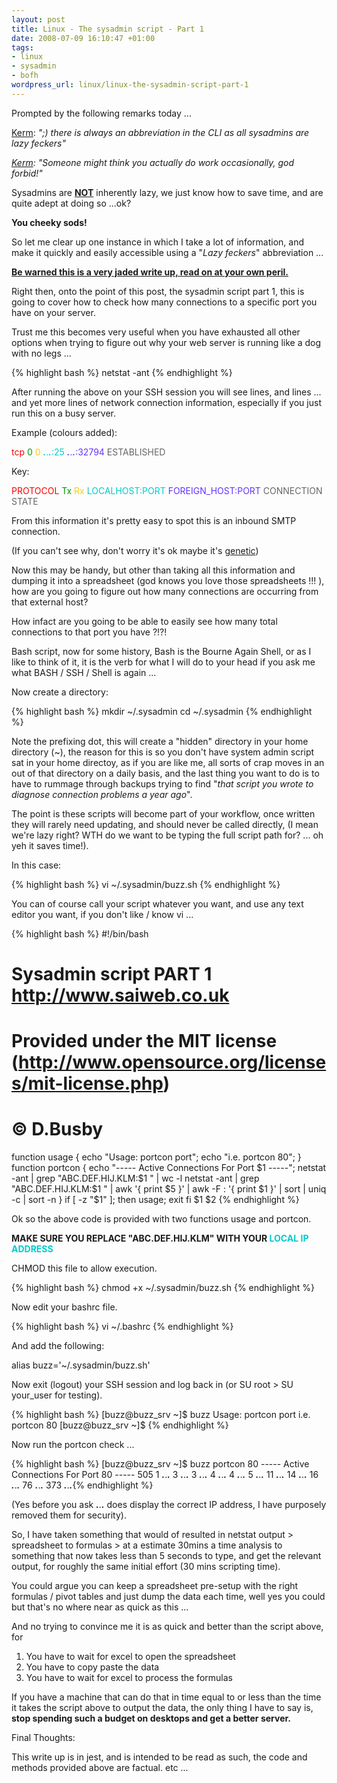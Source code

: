 ```yaml
--- 
layout: post
title: Linux - The sysadmin script - Part 1
date: 2008-07-09 16:10:47 +01:00
tags: 
- linux
- sysadmin
- bofh
wordpress_url: linux/linux-the-sysadmin-script-part-1
---
```

Prompted by the following remarks today ...

<a href="http://www.absolutech.co.uk">Kerm</a>: <em>";) there is always an abbreviation in the CLI as all sysadmins are lazy feckers"</em>

<em><a href="http://www.absolutech.co.uk">Kerm</a>: "Someone might think you actually do work occasionally, god forbid!"</em>

Sysadmins are <strong><span style="text-decoration: underline;">NOT</span></strong> inherently lazy, we just know how to save time, and are quite adept at doing so ...ok?

<strong>You cheeky sods!</strong>

So let me clear up one instance in which I take a lot of information, and make it quickly and easily accessible using a "<em>Lazy feckers</em>" abbreviation ...

<span style="text-decoration: underline;"><strong>Be warned this is a very jaded write up, read on at your own peril.</strong></span>

Right then, onto the point of this post, the sysadmin script part 1, this is going to cover how to check how many connections to a specific port you have on your server.

Trust me this becomes very useful when you have exhausted all other options when trying to figure out why your web server is running like a dog with no legs ...

{% highlight bash %}
netstat -ant
{% endhighlight %}

After running the above on your SSH session you will see lines, and lines ... and yet more lines of network connection information, especially if you just run this on a busy server.

Example (colours added):

<span style="color: #ff0000;">tcp</span> <span style="color: #009900;">0</span> <span style="color: #ffcc00;">0</span> <span style="color: #00cccc;">***.***.***.***:25</span> <span style="color: #6633ff;">***.***.***.***:32794</span> <span style="color: #666666;">ESTABLISHED</span>

Key:

<span style="color: #ff0000;">PROTOCOL</span> <span style="color: #009900;">Tx</span> <span style="color: #ffcc00;">Rx</span> <span style="color: #00cccc;">LOCALHOST:PORT</span> <span style="color: #6633ff;">FOREIGN_HOST:PORT </span> <span style="color: #666666;">CONNECTION STATE</span>

From this information it's pretty easy to spot this is an inbound SMTP connection.

(If you can't see why, don't worry it's ok maybe it's <a href="http://www.theregister.co.uk/2008/07/04/bofh_2008_episode_24/">genetic</a>)

Now this may be handy, but other than taking all this information and dumping it into a spreadsheet (god knows you love those spreadsheets !!! ), how are you going to figure out how many connections are occurring from that external host?

How infact are you going to be able to easily see how many total connections to that port you have ?!?!

Bash script, now for some history, Bash is the Bourne Again Shell, or as I like to think of it, it is the verb for what I will do to your head if you ask me what BASH / SSH / Shell is again ...

Now create a directory:

{% highlight bash %}
mkdir ~/.sysadmin
cd ~/.sysadmin
{% endhighlight %}

Note the prefixing dot, this will create a "hidden" directory in your home directory (~), the reason for this is so you don't have system admin script sat in your home directoy, as if you are like me, all sorts of crap moves in an out of that directory on a daily basis, and the last thing you want to do is to have to rummage through backups trying to find "<em>that script you wrote to diagnose connection problems a year ago</em>".

The point is these scripts will become part of your workflow, once written they will rarely need updating, and should never be called directly, (I mean we're lazy right? WTH do we want to be typing the full script path for? ... oh yeh it saves time!).

In this case:

{% highlight bash %}
vi ~/.sysadmin/buzz.sh
{% endhighlight %}

You can of course call your script whatever you want, and use any text editor you want, if you don't like / know vi ...

{% highlight bash %}
#!/bin/bash
# Sysadmin script PART 1 http://www.saiweb.co.uk
# Provided under the MIT license (http://www.opensource.org/licenses/mit-license.php)
# © D.Busby
function usage {
echo "Usage: portcon port";
echo "i.e. portcon 80";
}
function portcon {
echo "----- Active Connections For Port $1 -----";
netstat -ant | grep "ABC.DEF.HIJ.KLM:$1 " | wc -l
netstat -ant | grep "ABC.DEF.HIJ.KLM:$1 " | awk '{ print $5 }'  | awk -F \: '{ print $1  }' | sort | uniq -c  | sort -n
}
if [ -z "$1" ]; then
usage;
exit
fi
$1 $2
{% endhighlight %}

Ok so the above code is provided with two functions usage and portcon.

<strong>MAKE SURE YOU REPLACE "ABC.DEF.HIJ.KLM" WITH YOUR <span style="color: #00cccc;">LOCAL IP ADDRESS </span></strong>

CHMOD this file to allow execution.

{% highlight bash %}
chmod +x ~/.sysadmin/buzz.sh
{% endhighlight %}

Now edit your bashrc file.

{% highlight bash %}
vi ~/.bashrc
{% endhighlight %}

And add the following:

alias buzz='~/.sysadmin/buzz.sh'

Now exit (logout) your SSH session and log back in (or SU root &gt; SU your_user for testing).

{% highlight bash %}
[buzz@buzz_srv ~]$ buzz
Usage: portcon port
i.e. portcon 80
[buzz@buzz_srv ~]$
{% endhighlight %}

Now run the portcon check ...

{% highlight bash %}
[buzz@buzz_srv ~]$ buzz portcon 80
----- Active Connections For Port 80 -----
505
1 ***.***.***.***
3 ***.***.***.***
3 ***.***.***.***
4 ***.***.***.***
4 ***.***.***.***
5 ***.***.***.***
11 ***.***.***.***
14 ***.***.***.***
16 ***.***.***.***
76 ***.***.***.***
373 ***.***.***.***{% endhighlight %}

(Yes before you ask ***.***.***.*** does display the correct IP address, I have purposely removed them for security).

So, I have taken something that would of resulted in netstat output &gt; spreadsheet to formulas &gt; at a estimate 30mins a time analysis to something that now takes less than 5 seconds to type, and get the relevant output, for roughly the same initial effort (30 mins scripting time).

You could argue you can keep a spreadsheet pre-setup with the right formulas / pivot tables and just dump the data each time, well yes you could but that's no where near as quick as this ...

And no trying to convince me it is as quick and better than the script above, for
<ol>
	<li> You have to wait for excel to open the spreadsheet</li>
	<li> You have to copy paste the data</li>
	<li> You have to wait for excel to process the formulas</li>
</ol>
If you have a machine that can do that in time equal to or less than the time it takes the script above to output the data, the only thing I have to say is, <strong>stop spending such a budget on desktops and get a better server.
</strong>

Final Thoughts:

This write up is in jest, and is intended to be read as such, the code and methods provided above are factual. etc ...
